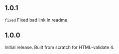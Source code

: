 ## 1.0.1
`fixed` Fixed bad link in readme.

## 1.0.0
Initial release. Built from scratch for HTML-validate 4.
